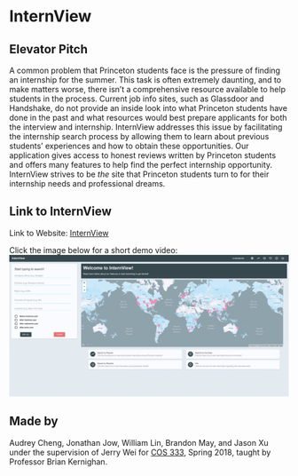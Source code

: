 # InternView

## Elevator Pitch
A common problem that Princeton students face is the pressure of finding an internship for the summer. This task is often extremely daunting, and to make matters worse, there isn’t a comprehensive resource available to help students in the process. Current job info sites, such as Glassdoor and Handshake, do not provide an inside look into what Princeton students have done in the past and what resources would best prepare applicants for both the interview and internship. InternView addresses this issue by facilitating the internship search process by allowing them to learn about previous students’ experiences and how to obtain these opportunities. Our application gives access to honest reviews written by Princeton students and offers many features to help find the perfect internship opportunity. InternView strives to be *the* site that Princeton students turn to for their internship needs and professional dreams.

## Link to InternView
Link to Website: [InternView](http://internview.herokuapp.com)

Click the image below for a short demo video:
[![InternView Video](client/public/internview.png)](https://youtu.be/T81VV_2-968)

## Made by
Audrey Cheng, Jonathan Jow, William Lin, Brandon May, and Jason Xu under the supervision of Jerry Wei for [COS 333](https://www.cs.princeton.edu/courses/archive/spring18/cos333/), Spring 2018, taught by Professor Brian Kernighan.
